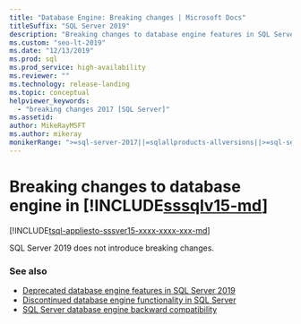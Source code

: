 ```yaml
---
title: "Database Engine: Breaking changes | Microsoft Docs"
titleSuffix: "SQL Server 2019"
description: "Breaking changes to database engine features in SQL Server 2019"
ms.custom: "seo-lt-2019"
ms.date: "12/13/2019"
ms.prod: sql
ms.prod_service: high-availability
ms.reviewer: ""
ms.technology: release-landing
ms.topic: conceptual
helpviewer_keywords: 
  - "breaking changes 2017 [SQL Server]"
ms.assetid: 
author: MikeRayMSFT
ms.author: mikeray
monikerRange: ">=sql-server-2017||=sqlallproducts-allversions||>=sql-server-linux-2017"
---
```

# Breaking changes to database engine in [!INCLUDE[sssqlv15-md](../includes/sssqlv15-md.md)]
[!INCLUDE[tsql-appliesto-sssver15-xxxx-xxxx-xxx-md](../includes/applies-to-version/sqlserver2019.md)]

SQL Server 2019 does not introduce breaking changes.

### See also

- [Deprecated database engine features in SQL Server 2019](../database-engine/deprecated-database-engine-features-in-sql-server-version-15.md)   
- [Discontinued database engine functionality in SQL Server](../database-engine/discontinued-database-engine-functionality-in-sql-server.md)   
- [SQL Server database engine backward compatibility](../database-engine/sql-server-database-engine-backward-compatibility.md)

